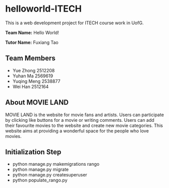 # helloworld-ITECH
This is a web development project for ITECH course work in UofG.

**Team Name:** Hello World!

**Tutor Name:** Fuxiang Tao

## Team Members
- Yue Zhong   2512208
- Yuhan Ma    2569619
- Yuqing Meng 2538877
- Wei Han     2512164

## About MOVIE LAND
MOVIE LAND is the website for movie fans and artists. Users can participate by clicking like buttons for a movie or writing comments. Users can add their favourite movies to the website and create new movie categories. This website aims at providing a wonderful space for the people who love movies.

## Initialization Step
- python manage.py makemigrations rango
- python manage.py migrate
- python manage.py createsuperuser
- python populate_rango.py
